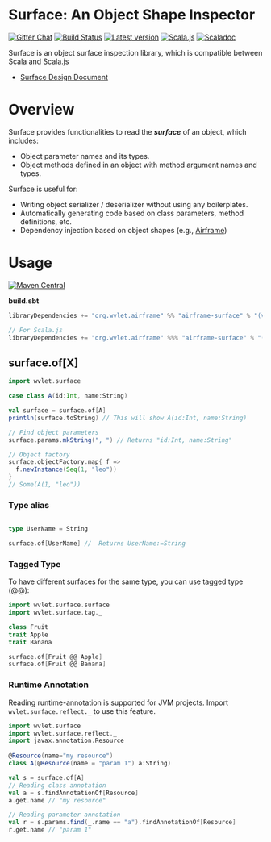 Surface: An Object Shape Inspector
===
[![Gitter Chat][gitter-badge]][gitter-link] [![Build Status](https://travis-ci.org/wvlet/airframe.svg?branch=master)](https://travis-ci.org/wvlet/airframe) [![Latest version](https://index.scala-lang.org/wvlet/airframe/airframe/latest.svg?color=orange)](https://index.scala-lang.org/wvlet/surface) [![Scala.js](https://www.scala-js.org/assets/badges/scalajs-0.6.17.svg)](https://www.scala-js.org)
[![Scaladoc](http://javadoc-badge.appspot.com/org.wvlet.airframe/airframe-surface_2.12.svg?label=scaladoc)](http://javadoc-badge.appspot.com/org.wvlet.airframe/airframe-surface_2.12)

[gitter-badge]: https://badges.gitter.im/Join%20Chat.svg
[gitter-link]: https://gitter.im/wvlet/wvlet?utm_source=badge&utm_medium=badge&utm_campaign=pr-badge&utm_content=badge

Surface is an object surface inspection library, which is compatible between Scala and Scala.js 

- [Surface Design Document](https://docs.google.com/document/d/1U71rM6KmTaMWRdbA1MNL8MkMPi5ik4AIQyC7Er675-o/edit)

# Overview

Surface provides functionalities to read the ***surface*** of an object, which includes:
- Object parameter names and its types. 
- Object methods defined in an object with method argument names and types.

Surface is useful for:
- Writing object serializer / deserializer without using any boilerplates.
- Automatically generating code based on class parameters, method definitions, etc. 
- Dependency injection based on object shapes (e.g., [Airframe](https://github.com/wvlet/airframe))

# Usage
[![Maven Central](https://maven-badges.herokuapp.com/maven-central/org.wvlet.airframe/airframe-surface_2.12/badge.svg)](http://central.maven.org/maven2/org/wvlet/airframe/airframe-surface_2.12/)

**build.sbt**
```scala
libraryDependencies += "org.wvlet.airframe" %% "airframe-surface" % "(version)"

// For Scala.js
libraryDependencies += "org.wvlet.airframe" %%% "airframe-surface" % "(version)"
```

## surface.of[X]

```scala
import wvlet.surface

case class A(id:Int, name:String)

val surface = surface.of[A]
println(surface.toString) // This will show A(id:Int, name:String)

// Find object parameters
surface.params.mkString(", ") // Returns "id:Int, name:String"

// Object factory
surface.objectFactory.map{ f =>
  f.newInstance(Seq(1, "leo"))
}
// Some(A(1, "leo"))

```

### Type alias

```scala

type UserName = String

surface.of[UserName] //  Returns UserName:=String

```

### Tagged Type

To have different surfaces for the same type, you can use tagged type (@@):

```scala
import wvlet.surface.surface
import wvlet.surface.tag._

class Fruit
trait Apple
trait Banana

surface.of[Fruit @@ Apple]
surface.of[Fruit @@ Banana]
```

### Runtime Annotation

Reading runtime-annotation is supported for JVM projects. Import `wvlet.surface.reflect._` to use this feature.

```scala
import wvlet.surface
import wvlet.surface.reflect._
import javax.annotation.Resource
 
@Resource(name="my resource")
class A(@Resource(name = "param 1") a:String)

val s = surface.of[A]
// Reading class annotation
val a = s.findAnnotationOf[Resource]
a.get.name // "my resource"

// Reading parameter annotation
val r = s.params.find(_.name == "a").findAnnotationOf[Resource]
r.get.name // "param 1"

```
